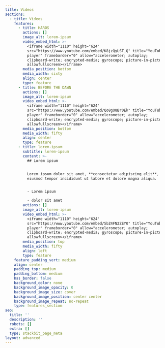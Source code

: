 ```yaml
---
title: Videos
sections:
  - title: Videos
    features:
      - title: HAROS
        actions: []
        image_alt: lorem-ipsum
        video_embed_html: >-
          <iframe width="1110" height="624"
          src="https://www.youtube.com/embed/K8jzQyLST_Q" title="YouTube video
          player" frameborder="0" allow="accelerometer; autoplay;
          clipboard-write; encrypted-media; gyroscope; picture-in-picture"
          allowfullscreen></iframe>
        media_position: bottom
        media_width: sixty
        align: center
        type: feature
      - title: BEFORE THE DAWN
        actions: []
        image_alt: lorem-ipsum
        video_embed_html: >-
          <iframe width="1110" height="624"
          src="https://www.youtube.com/embed/Qo8gOUBr0Ek" title="YouTube video
          player" frameborder="0" allow="accelerometer; autoplay;
          clipboard-write; encrypted-media; gyroscope; picture-in-picture"
          allowfullscreen></iframe>
        media_position: bottom
        media_width: fifty
        align: center
        type: feature
      - title: lorem-ipsum
        subtitle: lorem-ipsum
        content: >-
          ## Lorem ipsum


          Lorem ipsum dolor sit amet, **consectetur adipiscing elit**, sed do
          eiusmod tempor incididunt ut labore et dolore magna aliqua.


          - Lorem ipsum

          - dolor sit amet
        actions: []
        image_alt: lorem-ipsum
        video_embed_html: >-
          <iframe width="1110" height="624"
          src="https://www.youtube.com/embed/5bZ4FN2ZEY0" title="YouTube video
          player" frameborder="0" allow="accelerometer; autoplay;
          clipboard-write; encrypted-media; gyroscope; picture-in-picture"
          allowfullscreen></iframe>
        media_position: top
        media_width: fifty
        align: left
        type: feature
    feature_padding_vert: medium
    align: center
    padding_top: medium
    padding_bottom: medium
    has_border: false
    background_color: none
    background_image_opacity: 0
    background_image_size: cover
    background_image_position: center center
    background_image_repeat: no-repeat
    type: features_section
seo:
  title: ''
  description: ''
  robots: []
  extra: []
  type: stackbit_page_meta
layout: advanced
---
```


